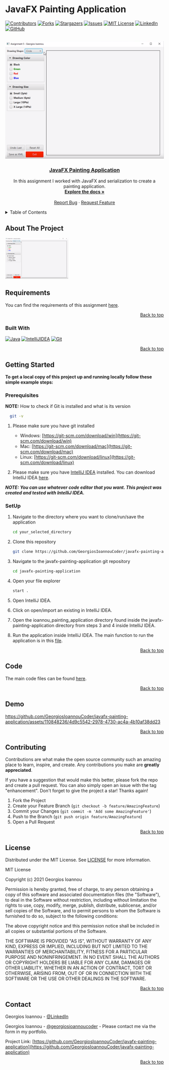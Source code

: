 # JavaFX Painting Application
<a name="readme-top"></a>

[![Contributors][contributors-shield]][contributors-url]
[![Forks][forks-shield]][forks-url]
[![Stargazers][stars-shield]][stars-url]
[![Issues][issues-shield]][issues-url]
[![MIT License][license-shield]][license-url]
[![LinkedIn][linkedin-shield]][linkedin-url]
[![GitHub][github-shield]][github-url]

<br />
<div align="center">
  <img src="logo.png" alt="Logo">

<h3 align="center"><a href="https://github.com/GeorgiosIoannouCoder/javafx-painting-application/tree/main/ioannou_painting_application/src/main/java/edu/cuny/ccny/ioannou_painting_application">JavaFX Painting Application</a></h3>

  <p align="center">
    In this assignment I worked with JavaFX and serialization to create a painting application.
    <br />
    <a href="https://github.com/GeorgiosIoannouCoder/javafx-painting-application"><strong>Explore the docs »</strong></a>
    <br />
    <br />
    <a href="https://github.com/GeorgiosIoannouCoder/javafx-painting-application/issues">Report Bug</a>
    ·
    <a href="https://github.com/GeorgiosIoannouCoder/javafx-painting-application/issues">Request Feature</a>
  </p>
</div>

<details>
  <summary>Table of Contents</summary>
  <ol>
    <li>
      <a href="#about-the-project">About The Project</a>
      <ul>
        <li><a href="#requiremnets">Requirements</a></li>
        <li><a href="#built-with">Built With</a></li>
      </ul>
    </li>
    <li>
      <a href="#getting-started">Getting Started</a>
      <ul>
        <li><a href="#prerequisites">Prerequisites</a></li>
        <li><a href="#setup">SetUp</a></li>
      </ul>
    </li>
    <li><a href="#code">Code</a></li>
    <li><a href="#demo">Demo</a></li>
    <li><a href="#contributing">Contributing</a></li>
    <li><a href="#license">License</a></li>
    <li><a href="#contact">Contact</a></li>
  </ol>
</details>

## About The Project

<img src="logo.png" alt="Logo" width="200" height="130">

## Requirements

You can find the requirements of this assignment [here](https://github.com/GeorgiosIoannouCoder/javafx-painting-application/blob/main/Ioannou_JavaFX_Requirements.pdf).

<p align="right"><a href="#readme-top">Back to top</a></p>

### Built With

[![Java][Java]][Java-url]
[![IntelliJIDEA][IntelliJIDEA]][IntelliJIDEA-url]
[![Git][Git]][Git-url]

<p align="right"><a href="#readme-top">Back to top</a></p>

## Getting Started

**To get a local copy of this project up and running locally follow these simple example steps:**

### Prerequisites

**NOTE:** How to check if Git is installed and what is its version

```sh
  git -v
```

1. Please make sure you have git installed

   - Windows: [https://git-scm.com/download/win](https://git-scm.com/download/win)
   - Mac: [https://git-scm.com/download/mac](https://git-scm.com/download/mac)
   - Linux: [https://git-scm.com/download/linux](https://git-scm.com/download/linux)

2. Please make sure you have [IntelliJ IDEA](https://www.jetbrains.com/idea/) installed. You can download IntelliJ IDEA [here](https://www.jetbrains.com/idea/download/).

***NOTE: You can use whatever code editor that you want. This project was created and tested with IntelliJ IDEA.***

### SetUp

1. Navigate to the directory where you want to clone/run/save the application

    ```sh
    cd your_selected_directory
    ```

2. Clone this repository

   ```sh
   git clone https://github.com/GeorgiosIoannouCoder/javafx-painting-application.git
   ```

3. Navigate to the javafx-painting-application git repository

   ```sh
   cd javafx-painting-application
   ```

4. Open your file explorer

   ```sh
   start .
   ```

5. Open IntelliJ IDEA.

6. Click on open/import an existing in IntelliJ IDEA.

7. Open the ioannou_painting_application directory found inside the javafx-painting-application directory from steps 3 and 4 inside IntelliJ IDEA.

8. Run the application inside IntelliJ IDEA. The main function to run the application is in this [file](https://github.com/GeorgiosIoannouCoder/javafx-painting-application/blob/main/ioannou_painting_application/src/main/java/edu/cuny/ccny/ioannou_painting_application/PainterAssignment5.java).
   
<p align="right"><a href="#readme-top">Back to top</a></p>

## Code

The main code files can be found [here](https://github.com/GeorgiosIoannouCoder/javafx-painting-application/tree/main/ioannou_painting_application/src/main/java/edu/cuny/ccny/ioannou_painting_application).

<p align="right"><a href="#readme-top">Back to top</a></p>

## Demo

https://github.com/GeorgiosIoannouCoder/javafx-painting-application/assets/110848236/4d9c5542-2978-4730-ac4a-4b10af38dd23

<p align="right"><a href="#readme-top">Back to top</a></p>

## Contributing

Contributions are what make the open source community such an amazing place to learn, inspire, and create. Any contributions you make are **greatly appreciated**.

If you have a suggestion that would make this better, please fork the repo and create a pull request. You can also simply open an issue with the tag "enhancement".
Don't forget to give the project a star! Thanks again!

1. Fork the Project
2. Create your Feature Branch (`git checkout -b feature/AmazingFeature`)
3. Commit your Changes (`git commit -m 'Add some AmazingFeature'`)
4. Push to the Branch (`git push origin feature/AmazingFeature`)
5. Open a Pull Request

<p align="right"><a href="#readme-top">Back to top</a></p>

## License

Distributed under the MIT License. See [LICENSE](https://github.com/GeorgiosIoannouCoder/javafx-painting-application/blob/master/LICENSE) for more information.

MIT License

Copyright (c) 2021 Georgios Ioannou

Permission is hereby granted, free of charge, to any person obtaining a copy
of this software and associated documentation files (the "Software"), to deal
in the Software without restriction, including without limitation the rights
to use, copy, modify, merge, publish, distribute, sublicense, and/or sell
copies of the Software, and to permit persons to whom the Software is
furnished to do so, subject to the following conditions:

The above copyright notice and this permission notice shall be included in all
copies or substantial portions of the Software.

THE SOFTWARE IS PROVIDED "AS IS", WITHOUT WARRANTY OF ANY KIND, EXPRESS OR
IMPLIED, INCLUDING BUT NOT LIMITED TO THE WARRANTIES OF MERCHANTABILITY,
FITNESS FOR A PARTICULAR PURPOSE AND NONINFRINGEMENT. IN NO EVENT SHALL THE
AUTHORS OR COPYRIGHT HOLDERS BE LIABLE FOR ANY CLAIM, DAMAGES OR OTHER
LIABILITY, WHETHER IN AN ACTION OF CONTRACT, TORT OR OTHERWISE, ARISING FROM,
OUT OF OR IN CONNECTION WITH THE SOFTWARE OR THE USE OR OTHER DEALINGS IN THE
SOFTWARE.

<p align="right"><a href="#readme-top">Back to top</a></p>

## Contact

Georgios Ioannou - [@LinkedIn](https://linkedin.com/in/georgiosioannoucoder)

Georgios Ioannou - [@georgiosioannoucoder](https://georgiosioannoucoder.github.io/) - Please contact me via the form in my portfolio.

Project Link: [https://github.com/GeorgiosIoannouCoder/javafx-painting-application](https://github.com/GeorgiosIoannouCoder/javafx-painting-application)

<p align="right"><a href="#readme-top">Back to top</a></p>

[contributors-shield]: https://img.shields.io/github/contributors/GeorgiosIoannouCoder/javafx-painting-application.svg?style=for-the-badge
[contributors-url]: https://github.com/GeorgiosIoannouCoder/javafx-painting-application/graphs/contributors

[forks-shield]: https://img.shields.io/github/forks/GeorgiosIoannouCoder/javafx-painting-application.svg?style=for-the-badge
[forks-url]: https://github.com/GeorgiosIoannouCoder/javafx-painting-application/network/members

[stars-shield]: https://img.shields.io/github/stars/GeorgiosIoannouCoder/javafx-painting-application.svg?style=for-the-badge
[stars-url]: https://github.com/GeorgiosIoannouCoder/javafx-painting-application/stargazers

[issues-shield]: https://img.shields.io/github/issues/GeorgiosIoannouCoder/javafx-painting-application.svg?style=for-the-badge
[issues-url]: https://github.com/GeorgiosIoannouCoder/javafx-painting-application/issues

[license-shield]: https://img.shields.io/github/license/GeorgiosIoannouCoder/javafx-painting-application.svg?style=for-the-badge
[license-url]: https://github.com/GeorgiosIoannouCoder/javafx-painting-application/blob/master/LICENSE

[linkedin-shield]: https://img.shields.io/badge/-LinkedIn-black.svg?style=for-the-badge&logo=linkedin&colorB=0077B5
[linkedin-url]: https://linkedin.com/in/georgiosioannoucoder

[github-shield]: https://img.shields.io/badge/-GitHub-black.svg?style=for-the-badge&logo=github&colorB=000
[github-url]: https://github.com/GeorgiosIoannouCoder/

[Java]: https://img.shields.io/badge/java-5382a1?style=for-the-badge&logo=openjdk&logoColor=f89820
[Java-url]: https://www.java.com/

[IntelliJIDEA]: https://img.shields.io/badge/intellij%20idea-000000?style=for-the-badge&logo=intellijidea&logoColor=
[IntelliJIDEA-url]: https://www.jetbrains.com/idea/

[Git]: https://img.shields.io/badge/git-000000?style=for-the-badge&logo=git&logoColor=orange
[Git-url]: https://git-scm.com/
